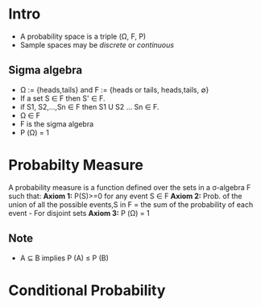 # Intro
- A probability space is a triple (Ω, F, P) 
- Sample spaces may be *discrete* or *continuous*

## Sigma algebra
- Ω := {heads,tails} and F := {heads or tails, heads,tails, ∅} 
- If a set S ∈ F then S' ∈ F.
- if S1, S2,...,Sn ∈ F then S1 U S2 ... Sn ∈ F.
- Ω ∈ F
- F is the sigma algebra
- P (Ω) = 1

# Probabilty Measure
A probability measure is a function defined over the sets in a σ-algebra F such that:
**Axiom 1:** P(S)>=0 for any event S ∈ F
**Axiom 2:** Prob. of the union of all the possible events,S in F = the sum of the probability of each event - For disjoint sets
**Axiom 3:**  P (Ω) = 1 

## Note
- A ⊆ B implies P (A) ≤ P (B)

# Conditional Probability